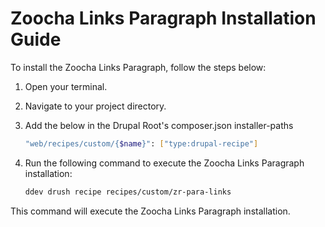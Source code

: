# Zoocha Links Paragraph Installation Guide

To install the Zoocha Links Paragraph, follow the steps below:

1. Open your terminal.
2. Navigate to your project directory.
3. Add the below in the Drupal Root's composer.json installer-paths
    ```sh
    "web/recipes/custom/{$name}": ["type:drupal-recipe"]
    ```
4. Run the following command to execute the Zoocha Links Paragraph installation:

    ```sh
    ddev drush recipe recipes/custom/zr-para-links
    ```

This command will execute the Zoocha Links Paragraph installation.
